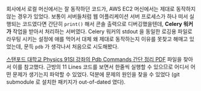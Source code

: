 회사에서 로컬 머신에서는 잘 동작하던 코드가, AWS EC2 머신에서는 제대로 동작하지 않는 경우가 있었다. 보통이 서버들처럼 웹 어플리케이션 서버 프로세스가 하나 떠서 실행되는 코드였다면 간단히 `print()` 해서 콘솔 출력으로 디버깅했을텐데, **Celery 워커가** 작업을 받아서 처리하는 서버였다. Celery 워커의 stdout 을 동일한 로깅용 파일로 라우팅 시키는 설정에 애를 먹어서 대체 왜 제대로 동작하는지 이유를 못찾고 해매고 있었는데, 문득 `pdb` 가 생각나서 처음으로 시도해봤다.

[스탠포드 대학교 Physics 91SI 강좌의 Pdb Commands 간단 정리 PDF](http://web.stanford.edu/class/physics91si/2013/handouts/Pdb_Commands.pdf) 파일을 찾아서 이를 참고했다. 근방의 11 Lines 코드를 보면서 한줄씩 실행할 수 있으므로 어디서 어떤 문제가 생기는지 파악할 수 있었다. 덕분에 문제의 원인을 찾을 수 있었다 (git submodule 로 설치한 패키지가 out-of-dated 였다).
